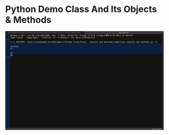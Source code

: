 # Python Demo Class And Its Objects & Methods

![Output](https://github.com/VaibhavMojidra/Python---Demo-Class-And-Its-Objects-Methods/blob/master/output/output.png)
